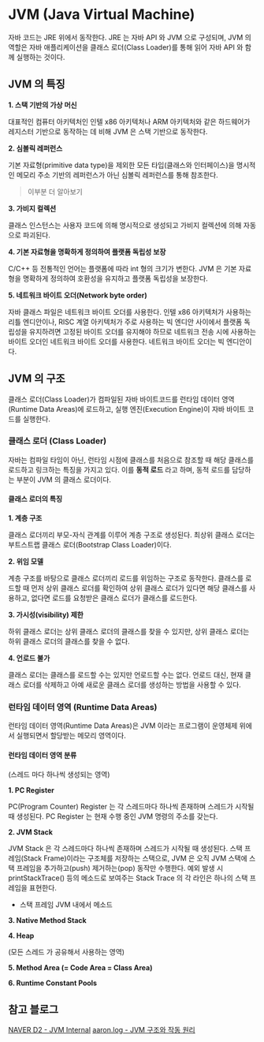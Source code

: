 # JVM (Java Virtual Machine)

자바 코드는 JRE 위에서 동작한다. JRE 는 자바 API 와 JVM 으로 구성되며, JVM 의 역할은 자바 애플리케이션을 클래스 로더(Class Loader)를 통해 읽어 자바 API 와 함께 실행하는 것이다.


## JVM 의 특징

**1. 스택 기반의 가상 머신**

대표적인 컴퓨터 아키텍처인 인텔 x86 아키텍처나 ARM 아키텍처와 같은 하드웨어가 레지스터 기반으로 동작하는 데 비해 JVM 은 스택 기반으로 동작한다.

**2. 심볼릭 레퍼런스**

기본 자료형(primitive data type)을 제외한 모든 타입(클래스와 인터페이스)을 명시적인 메모리 주소 기반의 레퍼런스가 아닌 심볼릭 레퍼런스를 통해 참조한다.

> 이부분 더 알아보기

**3. 가비지 컬렉션**

클래스 인스턴스는 사용자 코드에 의해 명시적으로 생성되고 가비지 컬렉션에 의해 자동으로 파괴된다.

**4. 기본 자료형을 명확하게 정의하여 플랫폼 독립성 보장**

C/C++ 등 전통적인 언어는 플랫폼에 따라 int 형의 크기가 변한다. JVM 은 기본 자료형을 명확하게 정의하여 호환성을 유지하고 플랫폼 독립성을 보장한다.

**5. 네트워크 바이트 오더(Network byte order)**

자바 클래스 파일은 네트워크 바이트 오더를 사용한다. 
인텔 x86 아키텍처가 사용하는 리틀 엔디안이나, RISC 계열 아키텍처가 주로 사용하는 빅 엔디안 사이에서 플랫폼 독립성을 유지하려면 고정된 바이트 오더를 유지해야 하므로 
네트워크 전송 시에 사용하는 바이트 오더인 네트워크 바이트 오더를 사용한다.
네트워크 바이트 오더는 빅 엔디안이다.

## JVM 의 구조

클래스 로더(Class Loader)가 컴파일된 자바 바이트코드를 런타임 데이터 영역(Runtime Data Areas)에 로드하고, 실행 엔진(Execution Engine)이 자바 바이트 코드를 실행한다.

### 클래스 로더 (Class Loader)

자바는 컴파일 타임이 아닌, 런타임 시점에 클래스를 처음으로 참조할 때 해당 클래스를 로드하고 링크하는 특징을 가지고 있다. 
이를 **동적 로드** 라고 하며, 동적 로드를 담당하는 부분이 JVM 의 클래스 로더이다.

#### 클래스 로더의 특징

**1. 계층 구조**

클래스 로더끼리 부모-자식 관계를 이루어 계층 구조로 생성된다. 최상위 클래스 로더는 부트스트랩 클래스 로더(Bootstrap Class Loader)이다.

**2. 위임 모델**

계층 구조를 바탕으로 클래스 로더끼리 로드를 위임하는 구조로 동작한다. 
클래스를 로드할 때 먼저 상위 클래스 로더를 확인하여 상위 클래스 로더가 있다면 해당 클래스를 사용하고, 없다면 로드를 요청받은 클래스 로더가 클래스를 로드한다.

**3. 가시성(visibility) 제한**

하위 클래스 로더는 상위 클래스 로더의 클래스를 찾을 수 있지만, 상위 클래스 로더는 하위 클래스 로더의 클래스를 찾을 수 없다.

**4. 언로드 불가**

클래스 로더는 클래스를 로드할 수는 있지만 언로드할 수는 없다. 언로드 대신, 현재 클래스 로더를 삭제하고 아예 새로운 클래스 로더를 생성하는 방법을 사용할 수 있다.




### 런타임 데이터 영역 (Runtime Data Areas)

런타임 데이터 영역(Runtime Data Areas)은 JVM 이라는 프로그램이 운영체제 위에서 실행되면서 할당받는 메모리 영역이다. 

#### 런타임 데이터 영역 분류

(스레드 마다 하나씩 생성되는 영역)

**1. PC Register**

PC(Program Counter) Register 는 각 스레드마다 하나씩 존재하며 스레드가 시작될 때 생성된다.
PC Register 는 현재 수행 중인 JVM 명령의 주소를 갖는다.

**2. JVM Stack**

JVM Stack 은 각 스레드마다 하나씩 존재하며 스레드가 시작될 때 생성된다. 
스택 프레임(Stack Frame)이라는 구조체를 저장하는 스택으로, JVM 은 오직 JVM 스택에 스택 프레임을 추가하고(push) 제거하는(pop) 동작만 수행한다.
예외 발생 시 printStackTrace() 등의 메소드로 보여주는 Stack Trace 의 각 라인은 하나의 스택 프레임을 표현한다.

- 스택 프레임
JVM 내에서 메소드

**3. Native Method Stack**



**4. Heap**

(모든 스레드 가 공유해서 사용하는 영역)

**5. Method Area (= Code Area = Class Area)**



**6. Runtime Constant Pools**














## 참고 블로그
[NAVER D2 - JVM Internal](https://d2.naver.com/helloworld/1230)
[aaron.log - JVM 구조와 작동 원리](https://velog.io/@hygoogi/JVM-%EA%B5%AC%EC%A1%B0%EC%99%80-%EC%9E%91%EB%8F%99-%EC%9B%90%EB%A6%AC)